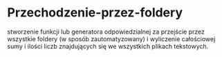 # Przechodzenie-przez-foldery
stworzenie funkcji lub generatora odpowiedzialnej za przejście przez wszystkie foldery (w sposób zautomatyzowany) i wyliczenie całościowej sumy i ilości liczb znajdujących się we wszystkich plikach tekstowych.

